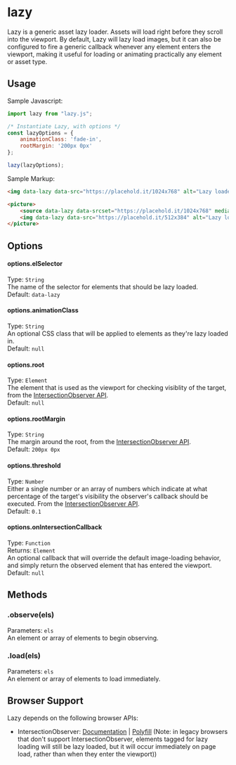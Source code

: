 # lazy
Lazy is a generic asset lazy loader. Assets will load right before they scroll into the viewport. By default, Lazy will lazy load images, but it can also be configured to fire a generic callback whenever any element enters the viewport, making it useful for loading or animating practically any element or asset type. 

## Usage
Sample Javascript:
```js
import lazy from "lazy.js";

/* Instantiate Lazy, with options */
const lazyOptions = {
    animationClass: 'fade-in',
    rootMargin: '200px 0px'
};

lazy(lazyOptions);
```

Sample Markup:
```html
<img data-lazy data-src="https://placehold.it/1024x768" alt="Lazy loaded image using img element">

<picture>
    <source data-lazy data-srcset="https://placehold.it/1024x768" media="(min-width: 1000px)">
    <img data-lazy data-src="https://placehold.it/512x384" alt="Lazy loaded image using picture element">
</picture>
```

## Options
#### options.elSelector
Type: `String`   
The name of the selector for elements that should be lazy loaded.  
Default: `data-lazy`

#### options.animationClass
Type: `String`   
An optional CSS class that will be applied to elements as they're lazy loaded in.  
Default: `null`

#### options.root
Type: `Element`   
The element that is used as the viewport for checking visiblity of the target, from the [IntersectionObserver API](https://developer.mozilla.org/en-US/docs/Web/API/Intersection_Observer_API#Intersection_observer_options).  
Default: `null`

#### options.rootMargin
Type: `String`  
The margin around the root, from the [IntersectionObserver API](https://developer.mozilla.org/en-US/docs/Web/API/Intersection_Observer_API#Intersection_observer_options).  
Default: `200px 0px`

#### options.threshold
Type: `Number`  
Either a single number or an array of numbers which indicate at what percentage of the target's visibility the observer's callback should be executed. From the [IntersectionObserver API](https://developer.mozilla.org/en-US/docs/Web/API/Intersection_Observer_API#Intersection_observer_options).  
Default: `0.1`

#### options.onIntersectionCallback
Type: `Function`  
Returns: `Element`  
An optional callback that will override the default image-loading behavior, and simply return the observed element that has entered the viewport.  
Default: `null`

## Methods

### .observe(els)
Parameters: `els`  
An element or array of elements to begin observing.

### .load(els)
Parameters: `els`  
An element or array of elements to load immediately.

## Browser Support
Lazy depends on the following browser APIs:
+ IntersectionObserver: [Documentation](https://developer.mozilla.org/en-US/docs/Web/API/Intersection_Observer_API) | [Polyfill](https://github.com/w3c/IntersectionObserver) (Note: in legacy browsers that don't support IntersectionObserver, elements tagged for lazy loading will still be lazy loaded, but it will occur immediately on page load, rather than when they enter the viewport))
